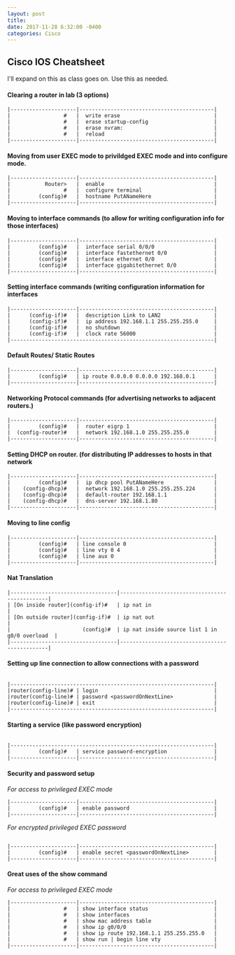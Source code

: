```yaml
--- 
layout: post 
title: 
date: 2017-11-28 6:32:00 -0400 
categories: Cisco 
---
```

## Cisco IOS Cheatsheet


I'll expand on this as class goes on. Use this as needed. 

#### Clearing a router in lab (3 options) 

```                                      
|---------------------|-------------------------------------------|
|                 #   |  write erase                              |
|                 #   |  erase startup-config                     |
|                 #   |  erase nvram:                             |
|                 #   |  reload                                   |
|---------------------|-------------------------------------------|
```

#### Moving from user EXEC mode to privildged EXEC mode and into configure mode.  

```                                      
|---------------------|-------------------------------------------|
|           Router>   |  enable                                   |
|                 #   |  configure terminal                       |
|         (config)#   |  hostname PutANameHere                    |
|---------------------|-------------------------------------------|
```
#### Moving to interface commands (to allow for writing configuration info for those interfaces) 

```                       
|---------------------|-------------------------------------------|
|         (config)#   |  interface serial 0/0/0                   |
|         (config)#   |  interface fastethernet 0/0               |
|         (config)#   |  interface ethernet 0/0                   |
|         (config)#   |  interface gigabitethernet 0/0            |
|---------------------|-------------------------------------------|
```
#### Setting interface commands (writing configuration information for interfaces  

```                                   
|---------------------|-------------------------------------------|
|      (config-if)#   |  description Link to LAN2                 |
|      (config-if)#   |  ip address 192.168.1.1 255.255.255.0     |
|      (config-if)#   |  no shutdown                              |
|      (config-if)#   |  clock rate 56000                         |
|-----------------------------------------------------------------|
```
#### Default Routes/ Static Routes   
                                           
```
|---------------------|-------------------------------------------|
|         (config)#   | ip route 0.0.0.0 0.0.0.0 192.168.0.1      |     
|---------------------|-------------------------------------------|
```
#### Networking Protocol commands (for advertising networks to adjacent routers.)   
                                           
```
|---------------------|-------------------------------------------|
|         (config)#   |  router eigrp 1                           |
|  (config-router)#   |  network 192.168.1.0 255.255.255.0        |
|---------------------|-------------------------------------------|
```
#### Setting DHCP on router. (for distributing IP addresses to hosts in that network  

```
|---------------------|-------------------------------------------|
|         (config)#   |  ip dhcp pool PutANameHere                |
|    (config-dhcp)#   |  network 192.168.1.0 255.255.255.224      |
|    (config-dhcp)#   |  default-router 192.168.1.1               |
|    (config-dhcp)#   |  dns-server 192.168.1.80                  |
|---------------------|-------------------------------------------|
```
#### Moving to line config  

```
|---------------------|-------------------------------------------|
|         (config)#   | line console 0                            |
|         (config)#   | line vty 0 4                              |
|         (config)#   | line aux 0                                |
|---------------------|-------------------------------------------|

```
#### Nat Translation  

```
|----------------------------------|-----------------------------------------------|
| [On inside router](config-if)#   | ip nat in                                     |
| [On outside router](config-if)#  | ip nat out                                    |
|                       (config)#  | ip nat inside source list 1 in g0/0 overload  |
|----------------------------------|-----------------------------------------------|

```
#### Setting up line connection to allow connections with a password 

```

|-----------------------------------------------------------------|
|router(config-line)# | login                                     |
|router(config-line)# | password <passwordOnNextLine>             |
|router(config-line)# | exit                                      |
|-----------------------------------------------------------------|
```
#### Starting a service (like password encryption) 
       
```

|-----------------------------------------------------------------|
|         (config)#   | service password-encryption               |
|---------------------|-------------------------------------------|
```
#### Security and password setup   
  

*For access to privileged EXEC mode* 

```        
|---------------------|-------------------------------------------|
|         (config)#   | enable password                           |
|---------------------|-------------------------------------------|

```
*For encrypted privileged EXEC password*

```
             
|---------------------|-------------------------------------------|
|         (config)#   | enable secret <passwordOnNextLine>        |
|---------------------|-------------------------------------------|
``` 


#### Great uses of the show command   
  

*For access to privileged EXEC mode* 

```        
|---------------------|-------------------------------------------|
|                 #   | show interface status                     |
|                 #   | show interfaces                           |
|                 #   | show mac address table                    |
|                 #   | show ip g0/0/0                            |
|                 #   | show ip route 192.168.1.1 255.255.255.0   |
|                 #   | show run | begin line vty                 |
|---------------------|-------------------------------------------|

```



